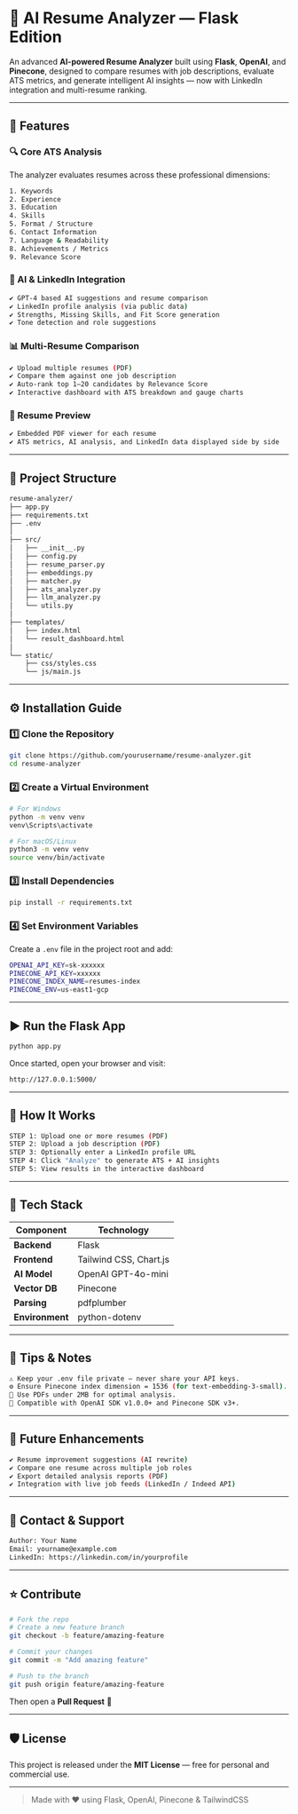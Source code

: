 
# 📄 AI Resume Analyzer — Flask Edition

An advanced **AI-powered Resume Analyzer** built using **Flask**, **OpenAI**, and **Pinecone**, designed to compare resumes with job descriptions, evaluate ATS metrics, and generate intelligent AI insights — now with LinkedIn integration and multi-resume ranking.

---

## 🚀 Features

### 🔍 Core ATS Analysis
The analyzer evaluates resumes across these professional dimensions:

```bash
1. Keywords
2. Experience
3. Education
4. Skills
5. Format / Structure
6. Contact Information
7. Language & Readability
8. Achievements / Metrics
9. Relevance Score
```

### 🤖 AI & LinkedIn Integration
```bash
✔ GPT-4 based AI suggestions and resume comparison
✔ LinkedIn profile analysis (via public data)
✔ Strengths, Missing Skills, and Fit Score generation
✔ Tone detection and role suggestions
```

### 📊 Multi-Resume Comparison
```bash
✔ Upload multiple resumes (PDF)
✔ Compare them against one job description
✔ Auto-rank top 1–20 candidates by Relevance Score
✔ Interactive dashboard with ATS breakdown and gauge charts
```

### 💼 Resume Preview
```bash
✔ Embedded PDF viewer for each resume
✔ ATS metrics, AI analysis, and LinkedIn data displayed side by side
```

---

## 🧱 Project Structure

```bash
resume-analyzer/
├── app.py
├── requirements.txt
├── .env
│
├── src/
│   ├── __init__.py
│   ├── config.py
│   ├── resume_parser.py
│   ├── embeddings.py
│   ├── matcher.py
│   ├── ats_analyzer.py
│   ├── llm_analyzer.py
│   └── utils.py
│
├── templates/
│   ├── index.html
│   └── result_dashboard.html
│
└── static/
    ├── css/styles.css
    └── js/main.js
```

---

## ⚙️ Installation Guide

### 1️⃣ Clone the Repository
```bash
git clone https://github.com/yourusername/resume-analyzer.git
cd resume-analyzer
```

### 2️⃣ Create a Virtual Environment
```bash
# For Windows
python -m venv venv
venv\Scripts\activate

# For macOS/Linux
python3 -m venv venv
source venv/bin/activate
```

### 3️⃣ Install Dependencies
```bash
pip install -r requirements.txt
```

### 4️⃣ Set Environment Variables
Create a `.env` file in the project root and add:
```bash
OPENAI_API_KEY=sk-xxxxxx
PINECONE_API_KEY=xxxxxx
PINECONE_INDEX_NAME=resumes-index
PINECONE_ENV=us-east1-gcp
```

---

## ▶️ Run the Flask App

```bash
python app.py
```

Once started, open your browser and visit:
```bash
http://127.0.0.1:5000/
```

---

## 🧩 How It Works

```bash
STEP 1: Upload one or more resumes (PDF)
STEP 2: Upload a job description (PDF)
STEP 3: Optionally enter a LinkedIn profile URL
STEP 4: Click "Analyze" to generate ATS + AI insights
STEP 5: View results in the interactive dashboard
```

---

## 🧠 Tech Stack

| Component | Technology |
|------------|-------------|
| **Backend** | Flask |
| **Frontend** | Tailwind CSS, Chart.js |
| **AI Model** | OpenAI GPT-4o-mini |
| **Vector DB** | Pinecone |
| **Parsing** | pdfplumber |
| **Environment** | python-dotenv |

---

## 🧮 Tips & Notes

```bash
⚠️ Keep your .env file private — never share your API keys.
⚙️ Ensure Pinecone index dimension = 1536 (for text-embedding-3-small).
📄 Use PDFs under 2MB for optimal analysis.
🚀 Compatible with OpenAI SDK v1.0.0+ and Pinecone SDK v3+.
```

---

## 🧠 Future Enhancements

```bash
✔ Resume improvement suggestions (AI rewrite)
✔ Compare one resume across multiple job roles
✔ Export detailed analysis reports (PDF)
✔ Integration with live job feeds (LinkedIn / Indeed API)
```

---

## 📧 Contact & Support

```bash
Author: Your Name
Email: yourname@example.com
LinkedIn: https://linkedin.com/in/yourprofile
```

---

## ⭐ Contribute

```bash
# Fork the repo
# Create a new feature branch
git checkout -b feature/amazing-feature

# Commit your changes
git commit -m "Add amazing feature"

# Push to the branch
git push origin feature/amazing-feature
```

Then open a **Pull Request** 🎉

---

## 🛡 License
This project is released under the **MIT License** — free for personal and commercial use.

---

> Made with ❤️ using Flask, OpenAI, Pinecone & TailwindCSS


